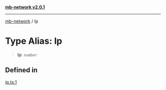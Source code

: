 [**mb-network v2.0.1**](../README.md)

***

[mb-network](../README.md) / Ip

# Type Alias: Ip

> **Ip**: `number`

## Defined in

[ip.ts:1](https://github.com/mbachmann97/mb-network/blob/a3b03f60431299c07af00173f7280a3aa0a15a80/src/ip.ts#L1)
